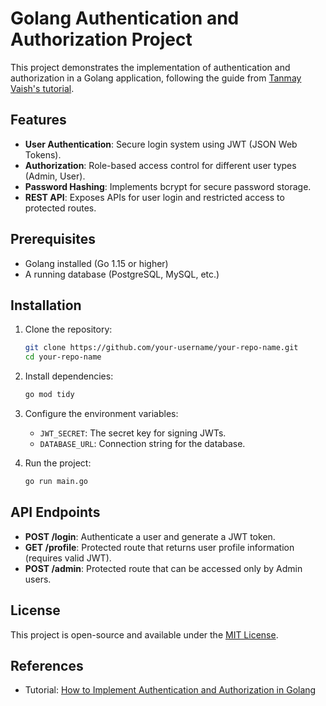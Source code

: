 # Golang Authentication and Authorization Project

This project demonstrates the implementation of authentication and authorization in a Golang application, following the guide from [Tanmay Vaish's tutorial](https://tanmay-vaish.hashnode.dev/how-to-implement-authentication-and-authorization-in-golang).

## Features
- **User Authentication**: Secure login system using JWT (JSON Web Tokens).
- **Authorization**: Role-based access control for different user types (Admin, User).
- **Password Hashing**: Implements bcrypt for secure password storage.
- **REST API**: Exposes APIs for user login and restricted access to protected routes.

## Prerequisites
- Golang installed (Go 1.15 or higher)
- A running database (PostgreSQL, MySQL, etc.)

## Installation

1. Clone the repository:
    ```bash
    git clone https://github.com/your-username/your-repo-name.git
    cd your-repo-name
    ```

2. Install dependencies:
    ```bash
    go mod tidy
    ```

3. Configure the environment variables:
    - `JWT_SECRET`: The secret key for signing JWTs.
    - `DATABASE_URL`: Connection string for the database.

4. Run the project:
    ```bash
    go run main.go
    ```

## API Endpoints

- **POST /login**: Authenticate a user and generate a JWT token.
- **GET /profile**: Protected route that returns user profile information (requires valid JWT).
- **POST /admin**: Protected route that can be accessed only by Admin users.

## License
This project is open-source and available under the [MIT License](LICENSE).

## References
- Tutorial: [How to Implement Authentication and Authorization in Golang](https://tanmay-vaish.hashnode.dev/how-to-implement-authentication-and-authorization-in-golang)

